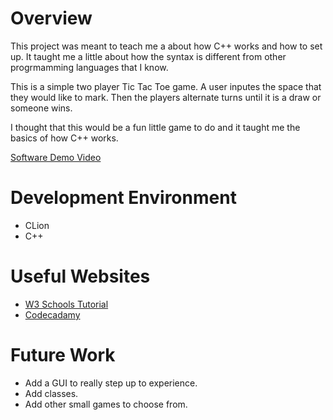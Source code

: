 # Overview


This project was meant to teach me a about how C++ works and how to set up. It taught me a little about how the syntax is different from other progrmamming languages that I know.

This is a simple two player Tic Tac Toe game. A user inputes the space that they would like to mark. Then the players alternate turns until it is a draw or someone wins.

I thought that this would be a fun little game to do and it taught me the basics of how C++ works.



[Software Demo Video](http://youtube.link.goes.here)

# Development Environment

 - CLion
 - C++



# Useful Websites


- [W3 Schools Tutorial](https://www.w3schools.com/cpp/)
- [Codecadamy](https://www.codecademy.com/learn/learn-c-plus-plus)

# Future Work

- Add a GUI to really step up to experience.
- Add classes.
- Add other small games to choose from.
